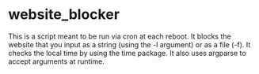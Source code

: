 # website_blocker
This is a script meant to be run via cron at each reboot. It blocks the website that you input as a string (using the -l argument) or as a file (-f). It checks the local time by using the time package. It also uses argparse to accept arguments at runtime.
